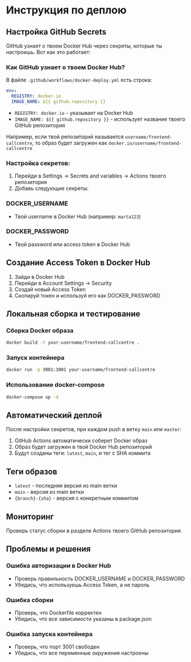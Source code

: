 # Инструкция по деплою

## Настройка GitHub Secrets

GitHub узнает о твоем Docker Hub через секреты, которые ты настроишь. Вот как это работает:

### Как GitHub узнает о твоем Docker Hub?

В файле `.github/workflows/docker-deploy.yml` есть строка:
```yaml
env:
  REGISTRY: docker.io
  IMAGE_NAME: ${{ github.repository }}
```

- `REGISTRY: docker.io` - указывает на Docker Hub
- `IMAGE_NAME: ${{ github.repository }}` - использует название твоего GitHub репозитория

Например, если твой репозиторий называется `username/frontend-callcentre`, то образ будет загружен как `docker.io/username/frontend-callcentre`

### Настройка секретов:

1. Перейди в Settings → Secrets and variables → Actions твоего репозитория
2. Добавь следующие секреты:

### DOCKER_USERNAME
- Твой username в Docker Hub (например: `marta123`)

### DOCKER_PASSWORD
- Твой password или access token в Docker Hub

## Создание Access Token в Docker Hub

1. Зайди в Docker Hub
2. Перейди в Account Settings → Security
3. Создай новый Access Token
4. Скопируй токен и используй его как DOCKER_PASSWORD

## Локальная сборка и тестирование

### Сборка Docker образа
```bash
docker build -t your-username/frontend-callcentre .
```

### Запуск контейнера
```bash
docker run -p 3001:3001 your-username/frontend-callcentre
```

### Использование docker-compose
```bash
docker-compose up -d
```

## Автоматический деплой

После настройки секретов, при каждом push в ветку `main` или `master`:

1. GitHub Actions автоматически соберет Docker образ
2. Образ будет загружен в твой Docker Hub репозиторий
3. Будут созданы теги: `latest`, `main`, и тег с SHA коммита

## Теги образов

- `latest` - последняя версия из main ветки
- `main` - версия из main ветки
- `{branch}-{sha}` - версия с конкретным коммитом

## Мониторинг

Проверь статус сборки в разделе Actions твоего GitHub репозитория.

## Проблемы и решения

### Ошибка авторизации в Docker Hub
- Проверь правильность DOCKER_USERNAME и DOCKER_PASSWORD
- Убедись, что используешь Access Token, а не пароль

### Ошибка сборки
- Проверь, что Dockerfile корректен
- Убедись, что все зависимости указаны в package.json

### Ошибка запуска контейнера
- Проверь, что порт 3001 свободен
- Убедись, что все переменные окружения настроены
